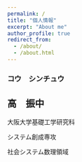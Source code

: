 ```yaml
---
permalink: /
title: "個人情報"
excerpt: "About me"
author_profile: true
redirect_from: 
  - /about/
  - /about.html
---
```


### コウ　シンチュウ
## 高　振中

大阪大学基礎工学研究科

システム創成専攻

社会システム数理領域
